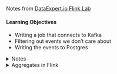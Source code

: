 Notes from [DataExpert.io Flink Lab](https://learn.dataexpert.io/lesson/flink-lab-setup-yt)

#### Learning Objectives 
- Writing a job that connects to Kafka
- Filtering out events we don’t care about
- Writing the events to Postgres

<details>
<summary> Notes  </summary>

1. Flink Dashboard 
![Flink Dashboard](../../../resources/ezachly_community_bootcamp/images/flink/flink_dashboard.png)


2. Running Job 
    ![Running Job](../../../resources/ezachly_community_bootcamp/images/flink/running_job.png)
    One job running because of postgress sink load function, `backpressure` 0 , `busy` 0  -> all good.

3. Job Submission 
    Earliest offset will process all the data from the begining, all 15 MB from last day.
    ![Kafka Dashboard View with all data](../../../resources/ezachly_community_bootcamp/images/flink/earliest_offset.png)
    Now the job gets very busy because we changes the offset to earliest offset.
    - Busy = we are at max compute, cannot process more data
    - Backpressure = tells kafka to slow down, so we can process all the data
    - Kafka Sinks are very high throughput sink
    - Postgress sinks are slower - need to consider this
    ![Flink dashboard busy](../../../resources/ezachly_community_bootcamp/images/flink/busy_job.png)


4. Kafka Dashboard View 
    ![Kafka Dashboard View](../../../resources/ezachly_community_bootcamp/images/flink/kafka_dashboard_view.png)

</details>

<details>
<summary> Aggregates in Flink </summary>
    
- You can't window without a watermark in Flink
- no purple is good else you need to increase parallelism or tasks available 
- wait till 5min - tumbling window - didn't understand properly 
- grouping on window and host 
- earliest offset and latest offset makes a lot of difference - specially in aggregations - ToDo: go deep in this 
- do we need to do this aggregation in real time ? 
- change `env.set_parallelism(3)` in aggregation_job.py, play with number of tasks and check how it is changing the jobs 
- number of tasks and parallelism on each task is different `6-6` square on Flink UI means two stages each with 3 parallel on each subtask of the task - speed of reading will improve check in task details, number of records, also change to read earliest to get the volume  
- Spark default is 200 , flink is 1 
- when no spike we don't want these many tasks 
- where should you run these aggregation, flink(5 min aggregation)?, spark(even to start it will take 5 min)? if you are grouping or deduping for over an hour then do batch(spark)
- you do tumble aggregation for 30 min not for an hour, then you do aggregation in spark for an hour or 5 hour. 
- At small scale, Flink can do daily aggregation, and have all the data and then write it down , it persists to disk after 5 min , that is why batch is better for longer windows cause flink will need lot of memeory to store it. 
</details>
